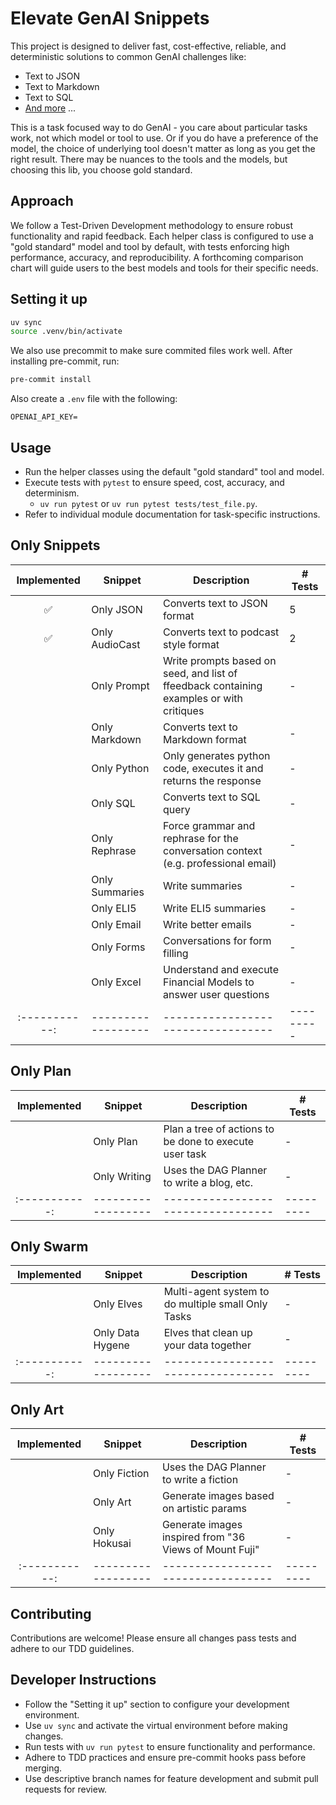 # Elevate GenAI Snippets
This project is designed to deliver fast, cost-effective, reliable, and deterministic solutions to common GenAI challenges like:
- Text to JSON
- Text to Markdown
- Text to SQL
- [And more](#snippets) ... 

This is a task focused way to do GenAI - you care about particular tasks work, not which model or tool to use. Or if you do have a preference of the model, the choice of underlying tool doesn't matter as long as you get the right result. There may be nuances to the tools and the models, but choosing this lib, you choose gold standard. 

## Approach
We follow a Test-Driven Development methodology to ensure robust functionality and rapid feedback. Each helper class is configured to use a "gold standard" model and tool by default, with tests enforcing high performance, accuracy, and reproducibility. A forthcoming comparison chart will guide users to the best models and tools for their specific needs.

## Setting it up

```bash
uv sync
source .venv/bin/activate
```

We also use precommit to make sure commited files work well. After installing pre-commit, run:
```bash
pre-commit install
```

Also create a `.env` file with the following:
```
OPENAI_API_KEY=
```

## Usage

- Run the helper classes using the default "gold standard" tool and model.
- Execute tests with `pytest` to ensure speed, cost, accuracy, and determinism.
    - `uv run pytest` or `uv run pytest tests/test_file.py`.
- Refer to individual module documentation for task-specific instructions.

## Only Snippets

| Implemented | Snippet          | Description                      | # Tests |
|:-----------:|------------------|----------------------------------|---------|
| ✅          | Only JSON     | Converts text to JSON format     | 5       |
| ✅          | Only AudioCast | Converts text to podcast style format | 2       |
|            | Only Prompt      | Write prompts based on seed, and list of ffeedback containing examples or with critiques        | -       |
|            | Only Markdown | Converts text to Markdown format | -       |
|            | Only Python | Only generates python code, executes it and returns the response | -       |
|            | Only SQL      | Converts text to SQL query       | -       |
|            | Only Rephrase      | Force grammar and rephrase for the conversation context (e.g. professional email)       | -       |
|            | Only Summaries      | Write summaries        | -       |
|            | Only ELI5      | Write ELI5 summaries        | -       |
|            | Only Email      | Write better emails        | -       |
|            | Only Forms      | Conversations for form filling       | -       |
|            | Only Excel      | Understand and execute Financial Models to answer user questions        | -       |
|:-----------:|------------------|----------------------------------|---------|

## Only Plan

| Implemented | Snippet          | Description                      | # Tests |
|:-----------:|------------------|----------------------------------|---------|
|            | Only Plan      | Plan a tree of actions to be done to execute user task       | -       |
|            | Only Writing      | Uses the DAG Planner to write a blog, etc.        | -       |
|:-----------:|------------------|----------------------------------|---------|
## Only Swarm

| Implemented | Snippet          | Description                      | # Tests |
|:-----------:|------------------|----------------------------------|---------|
|            | Only Elves | Multi-agent system to do multiple small Only Tasks | -       |
|            | Only Data Hygene | Elves that clean up your data together | -       |
|:-----------:|------------------|----------------------------------|---------|
## Only Art

| Implemented | Snippet          | Description                      | # Tests |
|:-----------:|------------------|----------------------------------|---------|
|            | Only Fiction      | Uses the DAG Planner to write a fiction        | -       |
|            | Only Art      | Generate images based on artistic params        | -       |
|            | Only Hokusai      | Generate images inspired from "36 Views of Mount Fuji"        | -       |
|:-----------:|------------------|----------------------------------|---------|

## Contributing

Contributions are welcome! Please ensure all changes pass tests and adhere to our TDD guidelines.

## Developer Instructions

- Follow the "Setting it up" section to configure your development environment.
- Use `uv sync` and activate the virtual environment before making changes.
- Run tests with `uv run pytest` to ensure functionality and performance.
- Adhere to TDD practices and ensure pre-commit hooks pass before merging.
- Use descriptive branch names for feature development and submit pull requests for review.
